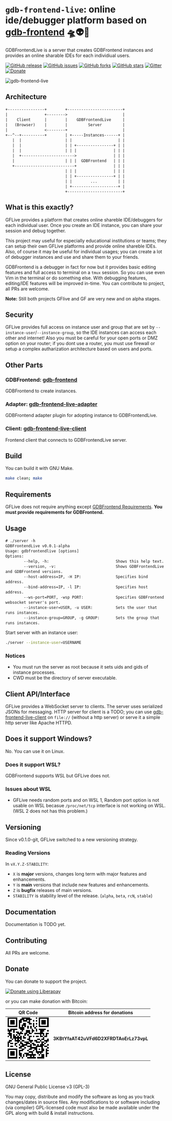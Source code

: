 # `gdb-frontend-live`: online ide/debugger platform based on [gdb-frontend](https://github.com/rohanrhu/gdb-frontend) 🛸👽🌌
GDBFrontendLive is a server that creates GDBFrontend instances and provides an online sharable IDEs for each individiual users.

[![GitHub release](https://img.shields.io/github/release/rohanrhu/gdb-frontend-live.svg?style=flat-square&color=informational)](https://github.com/rohanrhu/gdb-frontend-live/releases)
[![GitHub issues](https://img.shields.io/github/issues/rohanrhu/gdb-frontend-live?style=flat-square&color=red)](https://github.com/rohanrhu/gdb-frontend-live/issues)
[![GitHub forks](https://img.shields.io/github/forks/rohanrhu/gdb-frontend-live?style=flat-square)](https://github.com/rohanrhu/gdb-frontend-live/network)
[![GitHub stars](https://img.shields.io/github/stars/rohanrhu/gdb-frontend-live?style=flat-square)](https://github.com/rohanrhu/gdb-frontend-live/stargazers)
[![Gitter](https://img.shields.io/badge/chat-on%20gitter-blue.svg?style=flat-square&logo=gitter)](https://gitter.im/gdb-frontend/community?utm_source=badge&utm_medium=badge&utm_campaign=pr-badge)
[![Donate](https://img.shields.io/liberapay/receives/EvrenselKisilik.svg?logo=liberapay&style=flat-square&color=green)](https://liberapay.com/EvrenselKisilik/donate)

![gdb-frontend-live](https://oguzhaneroglu.com/static/images/gflive-ss-1.png "GDBFrontendLive is a server that creates GDBFrontend instances and provides an online sharable IDEs for each individiual users.")

## Architecture
```
+----------------+        +------------------------+
|                +-------->                        |
|    Client      |        |    GDBFrontendLive     |
|   (Browser)    |        |         Server         |
|                <--------+                        |
+--^--+----------+        | +-----Instances------+ |
   |  |                   | |                    | |
   |  |                   | | +----------------+ | |
   |  |                   | | |                | | |
   |  +----------------------->                | | |
   |                      | | |  GDBFrontend   | | |
   +--------------------------+                | | |
                          | | |                | | |
                          | | +----------------+ | |
                          | |        ...         | |
                          | +--------------------+ |
                          +------------------------+
```

## What is this exactly?
GFLive provides a platform that creates online shareble IDE/debuggers for each individual user. Once you create an IDE instance, you can share your session and debug together.

This project may useful for especially educational institutions or teams; they can setup their own GFLive platforms and provide online shareble IDEs. Also, of course it may be useful for individual usages; you can create a lot of debugger instances and use and share them to your friends.

GDBFrontend is a debugger in fact for now but it provides basic editing features and full access to terminal on a `tmux` session. So you can use even Vim in the terminal or do something else. With debugging features, editing/IDE features will be improved in-time. You can contribute to project, all PRs are welcome.

**Note:** Still both projects GFlive and GF are very new and on alpha stages.

## Security
GFLive provides full access on instance user and group that are set by `--instance-user`/`--instance-group`, so the IDE instances can access each other and internet! Also you must be careful for your open ports or DMZ option on your router; if you dont use a router, you must use firewall or setup a complex autharization architecture based on users and ports.

## Other Parts
### GDBFrontend: [gdb-frontend](https://github.com/rohanrhu/gdb-frontend)
GDBFrontend to create instances.

### Adapter: [gdb-frontend-live-adapter](https://github.com/rohanrhu/gdb-frontend-live-adapter)
GDBFrontend adapter plugin for adopting instance to GDBFrontendLive.

### Client: [gdb-frontend-live-client](https://github.com/rohanrhu/gdb-frontend-live-client)
Frontend client that connects to GDBFrontendLive server.

## Build
You can build it with GNU Make.

```bash
make clean; make
```

## Requirements
GFLive does not require anything except [GDBFrontend Requirements](https://github.com/rohanrhu/gdb-frontend#requirements). **You must provide requirements for GDBFrontend.**

## Usage
```
# ./server -h
GDBFrontendLive v0.0.1-alpha
Usage: gdbfrontendlive [options]
Options:
        --help, -h:                             Shows this help text.
        --version, -v:                          Shows GDBFrontendLive and GDBFrontend versions.
        --host-address=IP, -H IP:               Specifies bind address.
        --bind-address=IP, -l IP:               Specifies host address.
        --ws-port=PORT, -wsp PORT:              Specifies GDBFrontend websocket server's port.
        --instance-user=USER, -u USER:          Sets the user that runs instances.
        --instance-group=GROUP, -g GROUP:       Sets the group that runs instances.
```

Start server with an instance user:
```bash
./server --instance-user=USERNAME
```

### Notices
* You must run the server as root because it sets uids and gids of instance processes.
* CWD must be the directory of server executable.

## Client API/Interface
GFLive provides a WebSocket server to clients. The server uses serialized JSONs for messaging. HTTP server for client is a TODO; you can use [gdb-frontend-live-client](https://github.com/rohanrhu/gdb-frontend-live-client) on `file://` (without a http server) or serve it a simple http server like Apache HTTPD.

## Does it support Windows?
No. You can use it on Linux.

### Does it support WSL?
GDBFrontend supports WSL but GFLive does not.
### Issues about WSL
* GFLive needs random ports and on WSL 1, Random port option is not usable on WSL becasue `/proc/net/tcp` interface is not working on WSL. (WSL 2 does not has this problem.)
## Versioning
Since v0.1.0-git, GFLive switched to a new versioning strategy.

### Reading Versions
In `vX.Y.Z-STABILITY`:
* `X` is **major** versions, changes long term with major features and enhancements.
* `Y` is **main** versions that include new features and enhancements.
* `Z` is **bugfix** releases of main versions.
* `STABILITY` is stability level of the release. (`alpha`, `beta`, `rcN`, `stable`)

## Documentation
Documentation is TODO yet.

## Contributing
All PRs are welcome.

## Donate
You can donate to support the project.

<a href="https://liberapay.com/EvrenselKisilik/donate"><img alt="Donate using Liberapay" src="https://liberapay.com/assets/widgets/donate.svg"></a>

or you can make donation with Bitcoin:

| QR Code | Bitcoin address for donations |
|---|---|
| ![Bitcoin address QR code for donate](media/btc-donation-qr.png) | **3KBtYfaAT42uVFd6D2XFRDTAoErLz73vpL** |

## License
GNU General Public License v3 (GPL-3)

You may copy, distribute and modify the software as long as you track changes/dates in source files. Any modifications to or software including (via compiler) GPL-licensed code must also be made available under the GPL along with build & install instructions.